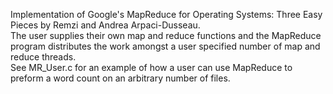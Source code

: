 Implementation of Google's MapReduce for Operating Systems: Three Easy Pieces by Remzi and Andrea Arpaci-Dusseau.  
The user supplies their own map and reduce functions and the MapReduce program distributes the work amongst a user specified number of map and reduce threads.   
See MR_User.c for an example of how a user can use MapReduce to preform a word count on an arbitrary number of files. 
